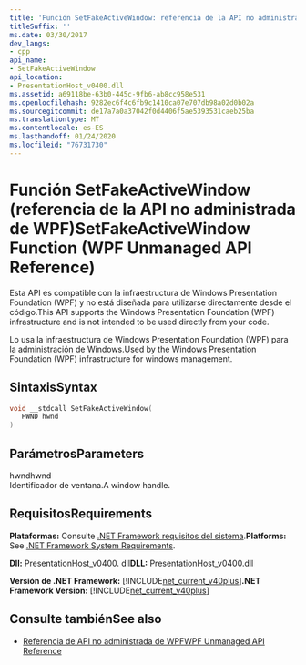 ```yaml
---
title: 'Función SetFakeActiveWindow: referencia de la API no administrada de WPF'
titleSuffix: ''
ms.date: 03/30/2017
dev_langs:
- cpp
api_name:
- SetFakeActiveWindow
api_location:
- PresentationHost_v0400.dll
ms.assetid: a69118be-63b0-445c-9fb6-ab8cc958e531
ms.openlocfilehash: 9282ec6f4c6fb9c1410ca07e707db98a02d0b02a
ms.sourcegitcommit: de17a7a0a37042f0d4406f5ae5393531caeb25ba
ms.translationtype: MT
ms.contentlocale: es-ES
ms.lasthandoff: 01/24/2020
ms.locfileid: "76731730"
---
```

# <a name="setfakeactivewindow-function-wpf-unmanaged-api-reference"></a><span data-ttu-id="3e755-102">Función SetFakeActiveWindow (referencia de la API no administrada de WPF)</span><span class="sxs-lookup"><span data-stu-id="3e755-102">SetFakeActiveWindow Function (WPF Unmanaged API Reference)</span></span>
<span data-ttu-id="3e755-103">Esta API es compatible con la infraestructura de Windows Presentation Foundation (WPF) y no está diseñada para utilizarse directamente desde el código.</span><span class="sxs-lookup"><span data-stu-id="3e755-103">This API supports the Windows Presentation Foundation (WPF) infrastructure and is not intended to be used directly from your code.</span></span>  
  
 <span data-ttu-id="3e755-104">Lo usa la infraestructura de Windows Presentation Foundation (WPF) para la administración de Windows.</span><span class="sxs-lookup"><span data-stu-id="3e755-104">Used by the Windows Presentation Foundation (WPF) infrastructure for windows management.</span></span>  
  
## <a name="syntax"></a><span data-ttu-id="3e755-105">Sintaxis</span><span class="sxs-lookup"><span data-stu-id="3e755-105">Syntax</span></span>  
  
```cpp  
void __stdcall SetFakeActiveWindow(  
   HWND hwnd  
)  
```  
  
## <a name="parameters"></a><span data-ttu-id="3e755-106">Parámetros</span><span class="sxs-lookup"><span data-stu-id="3e755-106">Parameters</span></span>  
 <span data-ttu-id="3e755-107">hwnd</span><span class="sxs-lookup"><span data-stu-id="3e755-107">hwnd</span></span>  
 <span data-ttu-id="3e755-108">Identificador de ventana.</span><span class="sxs-lookup"><span data-stu-id="3e755-108">A window handle.</span></span>  
  
## <a name="requirements"></a><span data-ttu-id="3e755-109">Requisitos</span><span class="sxs-lookup"><span data-stu-id="3e755-109">Requirements</span></span>  
 <span data-ttu-id="3e755-110">**Plataformas:** Consulte [.NET Framework requisitos del sistema](../../get-started/system-requirements.md).</span><span class="sxs-lookup"><span data-stu-id="3e755-110">**Platforms:** See [.NET Framework System Requirements](../../get-started/system-requirements.md).</span></span>  
  
 <span data-ttu-id="3e755-111">**Dll:** PresentationHost_v0400. dll</span><span class="sxs-lookup"><span data-stu-id="3e755-111">**DLL:** PresentationHost_v0400.dll</span></span>  
  
 <span data-ttu-id="3e755-112">**Versión de .NET Framework:** [!INCLUDE[net_current_v40plus](../../../../includes/net-current-v40plus-md.md)]</span><span class="sxs-lookup"><span data-stu-id="3e755-112">**.NET Framework Version:** [!INCLUDE[net_current_v40plus](../../../../includes/net-current-v40plus-md.md)]</span></span>  
  
## <a name="see-also"></a><span data-ttu-id="3e755-113">Consulte también</span><span class="sxs-lookup"><span data-stu-id="3e755-113">See also</span></span>

- [<span data-ttu-id="3e755-114">Referencia de API no administrada de WPF</span><span class="sxs-lookup"><span data-stu-id="3e755-114">WPF Unmanaged API Reference</span></span>](wpf-unmanaged-api-reference.md)
